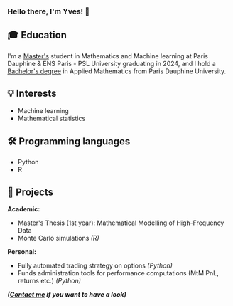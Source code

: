 ### Hello there, I'm Yves! 👋


## :mortar_board: Education

I'm a [Master's](https://dauphine.psl.eu/en/training/masters-degrees/mathematics-and-applied-mathematics/masters-year-2-mathematics-deep-learning-and-humanities) student in Mathematics and Machine learning at Paris Dauphine & ENS Paris - PSL University graduating in 2024, and I hold a [Bachelor's degree](https://dauphine.psl.eu/en/training/bachelors-degrees/bachelors-degree-in-applied-mathematics) in Applied Mathematics from Paris Dauphine University.

## :bulb: Interests

- Machine learning
- Mathematical statistics


## :hammer_and_wrench: Programming languages

- Python
- R


## :rocket: Projects 

**Academic:**
- Master's Thesis (1st year): Mathematical Modelling of High-Frequency Data
- Monte Carlo simulations *(R)*

**Personal:**
- Fully automated trading strategy on options *(Python)*
- Funds administration tools for performance computations (MtM PnL, returns etc.) *(Python)*

***([Contact me](mailto:yves.leconte@dauphine.eu) if you want to have a look)***
